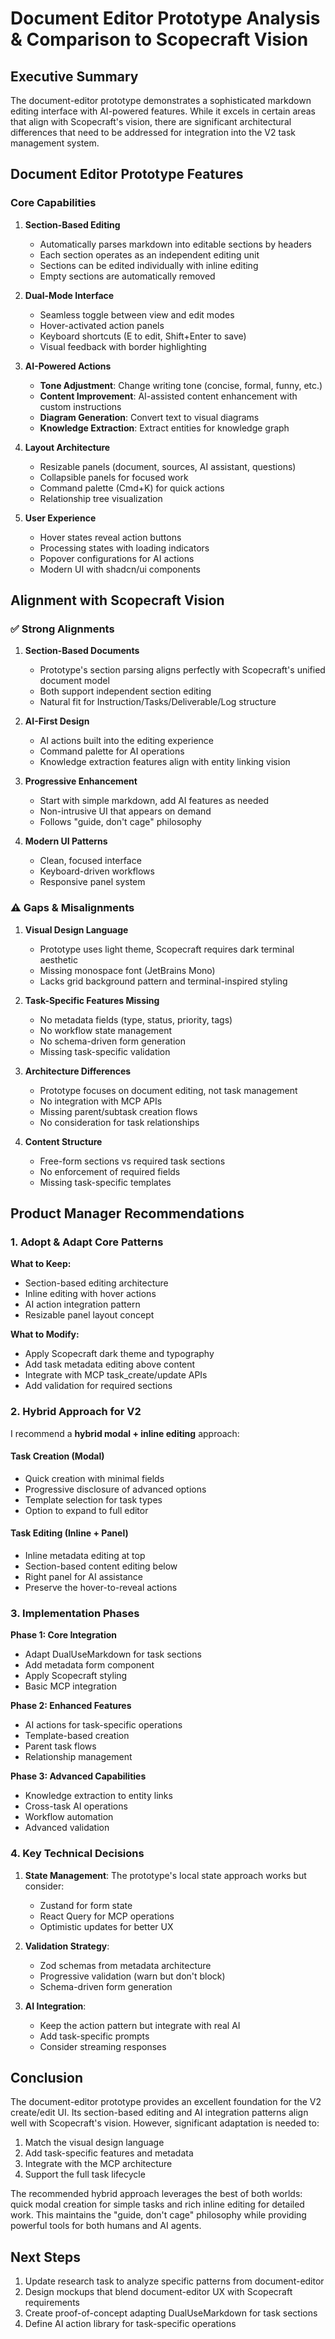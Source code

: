 # Document Editor Prototype Analysis & Comparison to Scopecraft Vision

## Executive Summary

The document-editor prototype demonstrates a sophisticated markdown editing interface with AI-powered features. While it excels in certain areas that align with Scopecraft's vision, there are significant architectural differences that need to be addressed for integration into the V2 task management system.

## Document Editor Prototype Features

### Core Capabilities
1. **Section-Based Editing**
   - Automatically parses markdown into editable sections by headers
   - Each section operates as an independent editing unit
   - Sections can be edited individually with inline editing
   - Empty sections are automatically removed

2. **Dual-Mode Interface**
   - Seamless toggle between view and edit modes
   - Hover-activated action panels
   - Keyboard shortcuts (E to edit, Shift+Enter to save)
   - Visual feedback with border highlighting

3. **AI-Powered Actions**
   - **Tone Adjustment**: Change writing tone (concise, formal, funny, etc.)
   - **Content Improvement**: AI-assisted content enhancement with custom instructions
   - **Diagram Generation**: Convert text to visual diagrams
   - **Knowledge Extraction**: Extract entities for knowledge graph

4. **Layout Architecture**
   - Resizable panels (document, sources, AI assistant, questions)
   - Collapsible panels for focused work
   - Command palette (Cmd+K) for quick actions
   - Relationship tree visualization

5. **User Experience**
   - Hover states reveal action buttons
   - Processing states with loading indicators
   - Popover configurations for AI actions
   - Modern UI with shadcn/ui components

## Alignment with Scopecraft Vision

### ✅ Strong Alignments

1. **Section-Based Documents**
   - Prototype's section parsing aligns perfectly with Scopecraft's unified document model
   - Both support independent section editing
   - Natural fit for Instruction/Tasks/Deliverable/Log structure

2. **AI-First Design**
   - AI actions built into the editing experience
   - Command palette for AI operations
   - Knowledge extraction features align with entity linking vision

3. **Progressive Enhancement**
   - Start with simple markdown, add AI features as needed
   - Non-intrusive UI that appears on demand
   - Follows "guide, don't cage" philosophy

4. **Modern UI Patterns**
   - Clean, focused interface
   - Keyboard-driven workflows
   - Responsive panel system

### ⚠️ Gaps & Misalignments

1. **Visual Design Language**
   - Prototype uses light theme, Scopecraft requires dark terminal aesthetic
   - Missing monospace font (JetBrains Mono)
   - Lacks grid background pattern and terminal-inspired styling

2. **Task-Specific Features Missing**
   - No metadata fields (type, status, priority, tags)
   - No workflow state management
   - No schema-driven form generation
   - Missing task-specific validation

3. **Architecture Differences**
   - Prototype focuses on document editing, not task management
   - No integration with MCP APIs
   - Missing parent/subtask creation flows
   - No consideration for task relationships

4. **Content Structure**
   - Free-form sections vs required task sections
   - No enforcement of required fields
   - Missing task-specific templates

## Product Manager Recommendations

### 1. Adopt & Adapt Core Patterns

**What to Keep:**
- Section-based editing architecture
- Inline editing with hover actions
- AI action integration pattern
- Resizable panel layout concept

**What to Modify:**
- Apply Scopecraft dark theme and typography
- Add task metadata editing above content
- Integrate with MCP task_create/update APIs
- Add validation for required sections

### 2. Hybrid Approach for V2

I recommend a **hybrid modal + inline editing** approach:

#### Task Creation (Modal)
- Quick creation with minimal fields
- Progressive disclosure of advanced options
- Template selection for task types
- Option to expand to full editor

#### Task Editing (Inline + Panel)
- Inline metadata editing at top
- Section-based content editing below
- Right panel for AI assistance
- Preserve the hover-to-reveal actions

### 3. Implementation Phases

**Phase 1: Core Integration**
- Adapt DualUseMarkdown for task sections
- Add metadata form component
- Apply Scopecraft styling
- Basic MCP integration

**Phase 2: Enhanced Features**
- AI actions for task-specific operations
- Template-based creation
- Parent task flows
- Relationship management

**Phase 3: Advanced Capabilities**
- Knowledge extraction to entity links
- Cross-task AI operations
- Workflow automation
- Advanced validation

### 4. Key Technical Decisions

1. **State Management**: The prototype's local state approach works but consider:
   - Zustand for form state
   - React Query for MCP operations
   - Optimistic updates for better UX

2. **Validation Strategy**:
   - Zod schemas from metadata architecture
   - Progressive validation (warn but don't block)
   - Schema-driven form generation

3. **AI Integration**:
   - Keep the action pattern but integrate with real AI
   - Add task-specific prompts
   - Consider streaming responses

## Conclusion

The document-editor prototype provides an excellent foundation for the V2 create/edit UI. Its section-based editing and AI integration patterns align well with Scopecraft's vision. However, significant adaptation is needed to:

1. Match the visual design language
2. Add task-specific features and metadata
3. Integrate with the MCP architecture
4. Support the full task lifecycle

The recommended hybrid approach leverages the best of both worlds: quick modal creation for simple tasks and rich inline editing for detailed work. This maintains the "guide, don't cage" philosophy while providing powerful tools for both humans and AI agents.

## Next Steps

1. Update research task to analyze specific patterns from document-editor
2. Design mockups that blend document-editor UX with Scopecraft requirements
3. Create proof-of-concept adapting DualUseMarkdown for task sections
4. Define AI action library for task-specific operations
